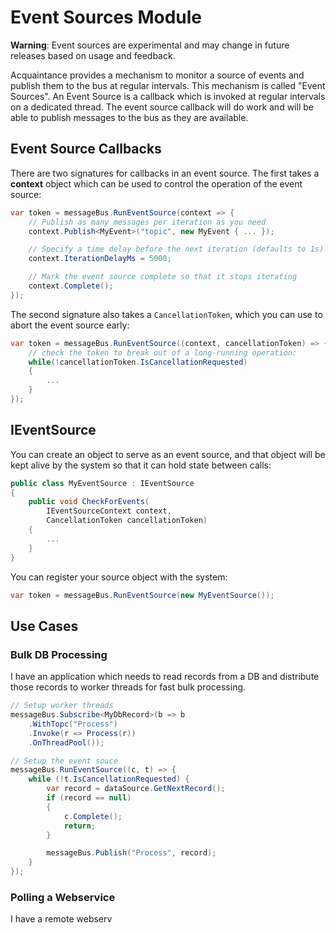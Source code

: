 # Event Sources Module

**Warning**: Event sources are experimental and may change in future releases based on usage and feedback.

Acquaintance provides a mechanism to monitor a source of events and publish them to the bus at regular intervals. This mechanism is called "Event Sources". An Event Source is a callback which is invoked at regular intervals on a dedicated thread. The event source callback will do work and will be able to publish messages to the bus as they are available.

## Event Source Callbacks

There are two signatures for callbacks in an event source. The first takes a **context** object which can be used to control the operation of the event source:

```csharp
var token = messageBus.RunEventSource(context => {
    // Publish as many messages per iteration as you need
    context.Publish<MyEvent>("topic", new MyEvent { ... });

    // Specify a time delay before the next iteration (defaults to 1s)
    context.IterationDelayMs = 5000;

    // Mark the event source complete so that it stops iterating
    context.Complete();
});
```

The second signature also takes a `CancellationToken`, which you can use to abort the event source early:

```csharp
var token = messageBus.RunEventSource((context, cancellationToken) => {
    // check the token to break out of a long-running operation:
    while(!cancellationToken.IsCancellationRequested) 
    {
        ...
    }
});
```

## IEventSource

You can create an object to serve as an event source, and that object will be kept alive by the system so that it can hold state between calls:

```csharp
public class MyEventSource : IEventSource
{
    public void CheckForEvents(
        IEventSourceContext context,
        CancellationToken cancellationToken)
    {
        ...
    }
}
```

You can register your source object with the system:

```csharp
var token = messageBus.RunEventSource(new MyEventSource());
```

## Use Cases

### Bulk DB Processing

I have an application which needs to read records from a DB and distribute those records to worker threads for fast bulk processing.

```csharp
// Setup worker threads
messageBus.Subscribe<MyDbRecord>(b => b
    .WithTopc("Process")
    .Invoke(r => Process(r))
    .OnThreadPool());

// Setup the event souce
messageBus.RunEventSource((c, t) => {
    while (!t.IsCancellationRequested) {
        var record = dataSource.GetNextRecord();
        if (record == null)
        {
            c.Complete();
            return;
        }

        messageBus.Publish("Process", record);
    }
});
```

### Polling a Webservice

I have a remote webserv

